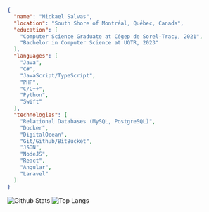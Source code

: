 ```json
{
  "name": "Mickael Salvas", 
  "location": "South Shore of Montréal, Québec, Canada", 
  "education": [
    "Computer Science Graduate at Cégep de Sorel-Tracy, 2021", 
    "Bachelor in Computer Science at UQTR, 2023"
  ], 
  "languages": [
    "Java", 
    "C#", 
    "JavaScript/TypeScript", 
    "PHP", 
    "C/C++", 
    "Python", 
    "Swift"
  ], 
  "technologies": [
    "Relational Databases (MySQL, PostgreSQL)", 
    "Docker", 
    "DigitalOcean", 
    "Git/Github/BitBucket", 
    "JSON", 
    "NodeJS", 
    "React", 
    "Angular", 
    "Laravel"
  ]
}
```
![Github Stats](https://github-readme-stats.vercel.app/api?username=Salvas21&count_private=true&show_icons=true&include_all_commits=true)
![Top Langs](https://github-readme-stats.vercel.app/api/top-langs/?username=Salvas21&hide=TeX&layout=compact)
